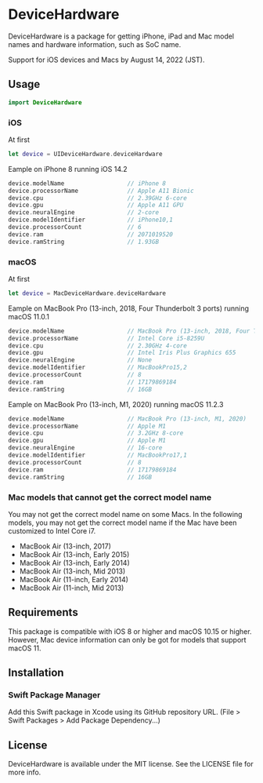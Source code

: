 # DeviceHardware

DeviceHardware is a package for getting iPhone, iPad and Mac model names and hardware information, such as SoC name.

Support for iOS devices and Macs by August 14, 2022 (JST).


## Usage

```swift
import DeviceHardware
```
### iOS

At first

```swift
let device = UIDeviceHardware.deviceHardware
```

Eample on iPhone 8 running iOS 14.2

```swift
device.modelName                  // iPhone 8
device.processorName              // Apple A11 Bionic
device.cpu                        // 2.39GHz 6-core
device.gpu                        // Apple A11 GPU
device.neuralEngine               // 2-core
device.modelIdentifier            // iPhone10,1
device.processorCount             // 6
device.ram                        // 2071019520
device.ramString                  // 1.93GB 
```

### macOS

At first

```swift
let device = MacDeviceHardware.deviceHardware
```

Eample on MacBook Pro (13-inch, 2018, Four Thunderbolt 3 ports) running macOS 11.0.1

```swift
device.modelName                  // MacBook Pro (13-inch, 2018, Four Thunderbolt 3 ports)
device.processorName              // Intel Core i5-8259U
device.cpu                        // 2.30GHz 4-core
device.gpu                        // Intel Iris Plus Graphics 655
device.neuralEngine               // None
device.modelIdentifier            // MacBookPro15,2
device.processorCount             // 8
device.ram                        // 17179869184
device.ramString                  // 16GB
```

Eample on MacBook Pro (13-inch, M1, 2020) running macOS 11.2.3

```swift
device.modelName                  // MacBook Pro (13-inch, M1, 2020)
device.processorName              // Apple M1
device.cpu                        // 3.2GHz 8-core
device.gpu                        // Apple M1
device.neuralEngine               // 16-core
device.modelIdentifier            // MacBookPro17,1
device.processorCount             // 8
device.ram                        // 17179869184
device.ramString                  // 16GB
```

### Mac models that cannot get the correct model name

You may not get the correct model name on some Macs. In the following models, you may not get the correct model name if the Mac have been customized to Intel Core i7.

- MacBook Air (13-inch, 2017)
- MacBook Air (13-inch, Early 2015)
- MacBook Air (13-inch, Early 2014)
- MacBook Air (13-inch, Mid 2013)
- MacBook Air (11-inch, Early 2014)
- MacBook Air (11-inch, Mid 2013)

## Requirements

This package is compatible with iOS 8 or higher and macOS 10.15 or higher. However, Mac device information can only be got for models that support macOS 11.

## Installation

### Swift Package Manager
Add this Swift package in Xcode using its GitHub repository URL. (File > Swift Packages > Add Package Dependency...)

## License
DeviceHardware is available under the MIT license. See the LICENSE file for more info.
